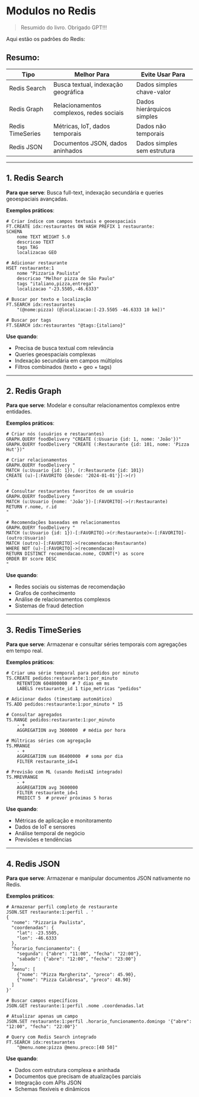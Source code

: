 # Modulos no Redis

> Resumido do livro.
> Obrigado GPT!!!

Aqui estão os padrões do Redis:


## Resumo:

| Tipo               | Melhor Para                                      | Evite Usar Para                      |
|--------------------|--------------------------------------------------|--------------------------------------|
| Redis Search       | Busca textual, indexação geográfica              | Dados simples chave-valor            |
| Redis Graph        | Relacionamentos complexos, redes sociais        | Dados hierárquicos simples           |
| Redis TimeSeries   | Métricas, IoT, dados temporais                   | Dados não temporais                  |
| Redis JSON         | Documentos JSON, dados aninhados                 | Dados simples sem estrutura          |


---

## 1. Redis Search

**Para que serve**: Busca full-text, indexação secundária e queries geoespaciais avançadas.

**Exemplos práticos**:
```redis
# Criar índice com campos textuais e geoespaciais
FT.CREATE idx:restaurantes ON HASH PREFIX 1 restaurante: 
SCHEMA 
    nome TEXT WEIGHT 5.0 
    descricao TEXT 
    tags TAG 
    localizacao GEO

# Adicionar restaurante
HSET restaurante:1 
    nome "Pizzaria Paulista" 
    descricao "Melhor pizza de São Paulo" 
    tags "italiano,pizza,entrega" 
    localizacao "-23.5505,-46.6333"

# Buscar por texto e localização
FT.SEARCH idx:restaurantes 
    "(@nome:pizza) (@localizacao:[-23.5505 -46.6333 10 km])"

# Buscar por tags
FT.SEARCH idx:restaurantes "@tags:{italiano}"
```

**Use quando**: 
- Precisa de busca textual com relevância
- Queries geoespaciais complexas
- Indexação secundária em campos múltiplos
- Filtros combinados (texto + geo + tags)

---

## 2. Redis Graph

**Para que serve**: Modelar e consultar relacionamentos complexos entre entidades.

**Exemplos práticos**:
```redis
# Criar nós (usuários e restaurantes)
GRAPH.QUERY foodDelivery "CREATE (:Usuario {id: 1, nome: 'João'})"
GRAPH.QUERY foodDelivery "CREATE (:Restaurante {id: 101, nome: 'Pizza Hut'})"

# Criar relacionamentos
GRAPH.QUERY foodDelivery "
MATCH (u:Usuario {id: 1}), (r:Restaurante {id: 101})
CREATE (u)-[:FAVORITO {desde: '2024-01-01'}]->(r)
"

# Consultar restaurantes favoritos de um usuário
GRAPH.QUERY foodDelivery "
MATCH (u:Usuario {nome: 'João'})-[:FAVORITO]->(r:Restaurante)
RETURN r.nome, r.id
"

# Recomendações baseadas em relacionamentos
GRAPH.QUERY foodDelivery "
MATCH (u:Usuario {id: 1})-[:FAVORITO]->(r:Restaurante)<-[:FAVORITO]-(outro:Usuario)
MATCH (outro)-[:FAVORITO]->(recomendacao:Restaurante)
WHERE NOT (u)-[:FAVORITO]->(recomendacao)
RETURN DISTINCT recomendacao.nome, COUNT(*) as score
ORDER BY score DESC
"
```

**Use quando**: 
- Redes sociais ou sistemas de recomendação
- Grafos de conhecimento
- Análise de relacionamentos complexos
- Sistemas de fraud detection

---

## 3. Redis TimeSeries

**Para que serve**: Armazenar e consultar séries temporais com agregações em tempo real.

**Exemplos práticos**:
```redis
# Criar uma série temporal para pedidos por minuto
TS.CREATE pedidos:restaurante:1:por_minuto 
    RETENTION 604800000  # 7 dias em ms
    LABELS restaurante_id 1 tipo_metricas "pedidos"

# Adicionar dados (timestamp automático)
TS.ADD pedidos:restaurante:1:por_minuto * 15

# Consultar agregados
TS.RANGE pedidos:restaurante:1:por_minuto 
    - + 
    AGGREGATION avg 3600000  # média por hora

# Múltricas séries com agregação
TS.MRANGE 
    - + 
    AGGREGATION sum 86400000  # soma por dia
    FILTER restaurante_id=1

# Previsão com ML (usando RedisAI integrado)
TS.MREVRANGE 
    - + 
    AGGREGATION avg 3600000
    FILTER restaurante_id=1
    PREDICT 5  # prever próximas 5 horas
```

**Use quando**: 
- Métricas de aplicação e monitoramento
- Dados de IoT e sensores
- Análise temporal de negócio
- Previsões e tendências

---

## 4. Redis JSON

**Para que serve**: Armazenar e manipular documentos JSON nativamente no Redis.

**Exemplos práticos**:
```redis
# Armazenar perfil completo de restaurante
JSON.SET restaurante:1:perfil . '
{
  "nome": "Pizzaria Paulista",
  "coordenadas": {
    "lat": -23.5505,
    "lon": -46.6333
  },
  "horario_funcionamento": {
    "segunda": {"abre": "11:00", "fecha": "22:00"},
    "sabado": {"abre": "12:00", "fecha": "23:00"}
  },
  "menu": [
    {"nome": "Pizza Margherita", "preco": 45.90},
    {"nome": "Pizza Calabresa", "preco": 48.90}
  ]
}'

# Buscar campos específicos
JSON.GET restaurante:1:perfil .nome .coordenadas.lat

# Atualizar apenas um campo
JSON.SET restaurante:1:perfil .horario_funcionamento.domingo '{"abre": "12:00", "fecha": "22:00"}'

# Query com Redis Search integrado
FT.SEARCH idx:restaurantes 
    "@menu.nome:pizza @menu.preco:[40 50]"
```

**Use quando**: 
- Dados com estrutura complexa e aninhada
- Documentos que precisam de atualizações parciais
- Integração com APIs JSON
- Schemas flexíveis e dinâmicos
